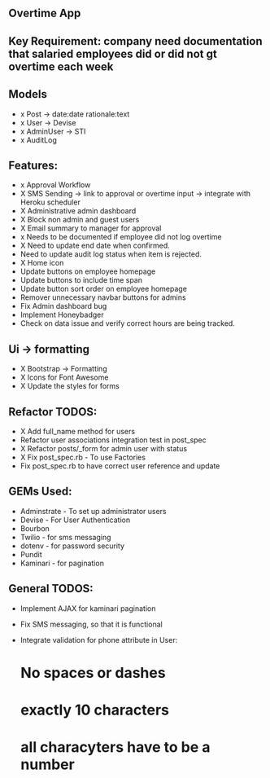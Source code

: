 ## Overtime App

## Key Requirement: company need documentation that salaried employees did or did not gt overtime each week


## Models 
- x Post -> date:date rationale:text
- x User -> Devise
- x AdminUser -> STI
- x AuditLog

## Features: 
- x Approval Workflow
- X SMS Sending -> link to approval or overtime input -> integrate with Heroku scheduler
- X Administrative admin dashboard
- X Block non admin and guest users
- X Email summary to manager for approval
- x Needs to be documented if employee did not log overtime
- X Need to update end date when confirmed. 
- Need to update audit log status when item is rejected.
- X Home icon
- Update buttons on employee homepage
- Update buttons to include time span
- Update button sort order on employee homepage
- Remover unnecessary navbar buttons for admins
- Fix Admin dashboard bug
- Implement Honeybadger
- Check on data issue and verify correct hours are being tracked.


## Ui -> formatting

- X Bootstrap -> Formatting
- X Icons for Font Awesome
- X Update the styles for forms

## Refactor TODOS: 
- X Add full_name method for users
- Refactor user associations integration test in post_spec
- X Refactor posts/_form for admin user with status
- X Fix post_spec.rb - To use Factories
- Fix post_spec.rb to have correct user reference and update

## GEMs Used: 

- Adminstrate - To set up administrator users
- Devise - For User Authentication  
- Bourbon
- Twilio - for sms messaging 
- dotenv - for password security  
- Pundit
- Kaminari - for pagination



## General TODOS:  

- Implement AJAX for kaminari pagination 

- Fix SMS messaging, so that it is functional

- Integrate validation for phone attribute in User:
  # No spaces or dashes
  # exactly 10 characters 
  # all characyters have to be a number